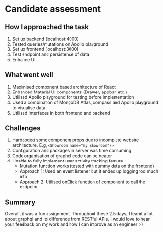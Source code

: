 # Candidate assessment

## How I approached the task

1. Set up backend (localhost:4000)
2. Tested queries/mutations on Apollo playground
3. Set up frontend (localhost:3000)
4. Test endpoint and persistence of data
5. Enhance UI 

## What went well
1. Maximised component based architecture of React
2. Enhanced Material UI components (Drawer, appbar, etc.)
3. Utilised Apollo playground for testing before implementation 
4. Used a combination of MongoDB Atlas, compass and Apollo playground to visualise data
5. Utilised interfaces in both frontend and backend


## Challenges
1. Hardcoded some component props due to incomplete website architecture. E.g, ```<Showroom name="my showroom"/>```
2. Configuration and packages in server was time consuming
3. Code organisation of graphql code can be neater
4. Unable to fully implement user activity tracking feature
    - Mutation function works (tested with dummy data on the frontend)
    - Approach 1: Used an event listener but it ended up logging too much info
    - Approach 2: Utilised onClick function of component to call the endpoint 
   

## Summary 
Overall, it was a fun assignment! Throughout these 2.5 days, I learnt a lot about graphql and its difference from RESTful APIs. 
I would love to hear your feedback on my work and how I can improve as an engineer :-)
